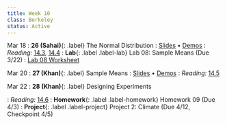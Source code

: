 ```yaml
---
title: Week 10
class: Berkeley
status: Active
---
```


Mar 18
: **26 (Sahai)**{: .label} The Normal Distribution
   : [Slides](https://docs.google.com/presentation/d/1BK5sYdh9eMQUDRPqPM0XGPIkv5R_L9k3Y8qidjJdVD8/edit?usp=sharing) &#8226; [Demos](https://data8.datahub.berkeley.edu/hub/user-redirect/git-pull?repo=https%3A%2F%2Fgithub.com%2Fdata-8%2Fmaterials-sp24&urlpath=tree%2Fmaterials-sp24%2Flec%2Flec26%2Flec26.ipynb)
: *Reading:* [14.3](https://inferentialthinking.com/chapters/14/3/SD_and_the_Normal_Curve.html), [14.4](https://inferentialthinking.com/chapters/14/4/Central_Limit_Theorem.html)
: **Lab**{: .label .label-lab} Lab 08: Sample Means (Due 3/22)
   : [Lab 08 Worksheet](https://drive.google.com/file/d/1hYmPd6y-vrtKb00hIipYd9CeA6rTrNNv/view?usp=sharing)

Mar 20
: **27 (Khan)**{: .label} Sample Means
   : [Slides](https://docs.google.com/presentation/d/1kUgqwTrVgrh-6GoANy2nH0sgSHXJQ4KPjI-_JGXUeEw/edit?usp=sharing) &#8226; [Demos](https://data8.datahub.berkeley.edu/hub/user-redirect/git-pull?repo=https%3A%2F%2Fgithub.com%2Fdata-8%2Fmaterials-sp24&urlpath=tree%2Fmaterials-sp24%2Flec%2Flec27%2Flec27_modified.ipynb)
: *Reading:* [14.5](https://inferentialthinking.com/chapters/14/5/Variability_of_the_Sample_Mean.html)

Mar 22
: **28 (Khan)**{: .label} Designing Experiments
 <!-- : [Slides](#) &#8226; [Demos](#) &#8226; [Blank Demos](#) -->
: *Reading:* [14.6](https://inferentialthinking.com/chapters/14/6/Choosing_a_Sample_Size.html)
: **Homework**{: .label .label-homework} Homework 09 (Due 4/3)
: **Project**{: .label .label-project} Project 2: Climate (Due 4/12, Checkpoint 4/5)